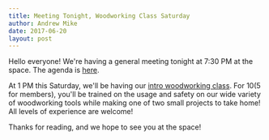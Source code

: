 ```yaml
---
title: Meeting Tonight, Woodworking Class Saturday
author: Andrew Mike
date: 2017-06-20
layout: post
---
```


Hello everyone!  We're having a general meeting tonight at 7:30 PM at the space. The agenda is [here](https://wiki.hacksburg.org/meetings:2017-06-20_general_meeting).

At 1 PM this Saturday, we'll be having our [intro woodworking class](https://wiki.hacksburg.org/events:woodworking_101_-_2017). For $10 ($5 for members), you'll be trained on the usage and safety on our wide variety of woodworking tools while making one of two small projects to take home! All levels of experience are welcome!

Thanks for reading, and we hope to see you at the space!

